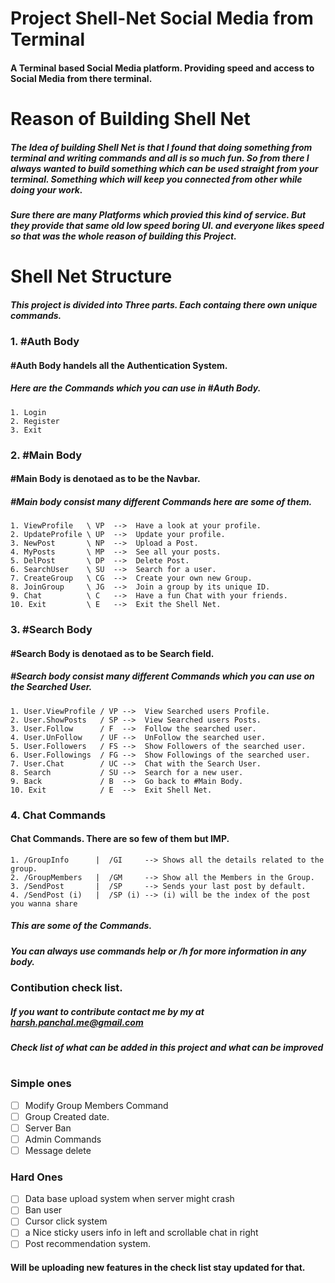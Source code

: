 # Project Shell-Net Social Media from **Terminal** #
#### A **Terminal** based Social Media platform. Providing speed and access to **Social Media** from there terminal.
# Reason of Building Shell Net
##### The Idea of building **Shell Net** is that I found that doing something from terminal and writing commands and all is so much fun. So from there I always wanted to build something which can be used straight from your terminal. Something which will keep you connected from other while doing your work. 

##### Sure there are many Platforms which provied this kind of service. But they provide that same old low speed boring UI. and everyone likes speed so that was the whole reason of building this Project.

# Shell Net Structure #
##### This project is divided into Three parts. Each containg there own unique commands. 

### 1. **#Auth Body**
#### #Auth Body handels all the Authentication System.
##### Here are the Commands which you can use in #Auth Body.

    1. Login
    2. Register
    3. Exit

### 2. **#Main Body**
#### #Main Body is denotaed as to be the Navbar. 
##### #Main body consist many different Commands here are some of them.
    1. ViewProfile   \ VP  -->  Have a look at your profile.
    2. UpdateProfile \ UP  -->  Update your profile.
    3. NewPost       \ NP  -->  Upload a Post.
    4. MyPosts       \ MP  -->  See all your posts.
    5. DelPost       \ DP  -->  Delete Post.
    6. SearchUser    \ SU  -->  Search for a user.
    7. CreateGroup   \ CG  -->  Create your own new Group.
    8. JoinGroup     \ JG  -->  Join a group by its unique ID.
    9. Chat          \ C   -->  Have a fun Chat with your friends.
    10. Exit         \ E   -->  Exit the Shell Net.

### 3. **#Search Body**
#### #Search Body is denotaed as to be Search field. 
##### #Search body consist many different Commands which you can use on the Searched User.

    1. User.ViewProfile / VP -->  View Searched users Profile.
    2. User.ShowPosts   / SP -->  View Searched users Posts.
    3. User.Follow      / F  -->  Follow the searched user.
    4. User.UnFollow    / UF -->  UnFollow the searched user.
    5. User.Followers   / FS -->  Show Followers of the searched user.
    6. User.Followings  / FG -->  Show Followings of the searched user.
    7. User.Chat        / UC -->  Chat with the Search User.
    8. Search           / SU -->  Search for a new user.
    9. Back             / B  -->  Go back to #Main Body.
    10. Exit            / E  -->  Exit Shell Net.
### 4. **Chat Commands**
#### Chat Commands. There are so few of them but IMP.
    1. /GroupInfo      |  /GI     --> Shows all the details related to the group.
    2. /GroupMembers   |  /GM     --> Show all the Members in the Group. 
    3. /SendPost       |  /SP     --> Sends your last post by default.
    4. /SendPost (i)   |  /SP (i) --> (i) will be the index of the post you wanna share
##### This are some of the Commands. 
##### You can always use commands **help or /h** for more information in any body.
### Contibution check list.
##### If you want to contribute contact me by my at harsh.panchal.me@gmail.com 
##### Check list of what can be added in this project and what can be improved
#
### Simple ones
- [ ] Modify Group Members Command
- [ ] Group Created date.
- [ ] Server Ban
- [ ] Admin Commands
- [ ] Message delete
### Hard Ones
- [ ] Data base upload system when server might crash
- [ ] Ban user 
- [ ] Cursor click system
- [ ] a Nice sticky users info in left and scrollable chat in right
- [ ] Post recommendation system.
#### Will be uploading new features in the check list stay updated for that. 


